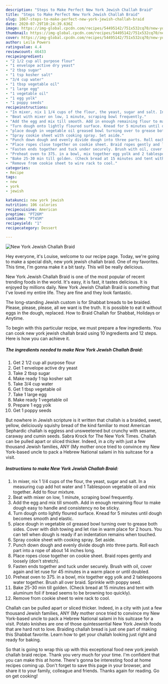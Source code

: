 ```yaml
---
description: "Steps to Make Perfect New York Jewish Challah Braid"
title: "Steps to Make Perfect New York Jewish Challah Braid"
slug: 1067-steps-to-make-perfect-new-york-jewish-challah-braid
date: 2020-07-29T10:24:39.636Z
image: https://img-global.cpcdn.com/recipes/54495142/751x532cq70/new-york-jewish-challah-braid-recipe-main-photo.jpg
thumbnail: https://img-global.cpcdn.com/recipes/54495142/751x532cq70/new-york-jewish-challah-braid-recipe-main-photo.jpg
cover: https://img-global.cpcdn.com/recipes/54495142/751x532cq70/new-york-jewish-challah-braid-recipe-main-photo.jpg
author: Leila Powers
ratingvalue: 4.4
reviewcount: 46433
recipeingredient:
- "2 1/2 cup all purpose flour"
- "1 envelope active dry yeast"
- "2 tbsp sugar"
- "1 tsp kosher salt"
- "3/4 cup water"
- "1 tbsp vegetable oil"
- "1 large egg"
- "1 vegetable oil"
- "1 egg yolk"
- "1 poppy seeds"
recipeinstructions:
- "In mixer, nix 1 1/4 cups of the flour, the yeast, sugar and salt. In a measuring cup add hot water and 1 Tablespoon vegetable oil and mix together. Add to flour mixture."
- "Beat with mixer on low, 1 minute, scraping bowl frequently."
- "Add the egg and mix till smooth. Add in enough remaining flour to make dough easy to handle and consistency no be sticky."
- "Turn dough onto lightly floured surface. Knead for 5 minutes until dough becomes smooth and elastic."
- "place dough in vegetable oil greased bowl turning over to grease both sides. Cover with dish towing and let rise in warm place for 2 hours. You can tell when dough is ready if an indentation remains when touched."
- "Spray cookie sheet with cooking spray. Set aside."
- "Punch down dough and evenly divide dough into three parts. Roll each part into a rope of about 14 inches long."
- "Place ropes close together on cookie sheet. Braid ropes gently and loosely (don&#39;t stretch)."
- "Fasten ends together and tuck under securely. Brush with oil, cover again and let ruse for 45 minutes in a warm place or until doubled."
- "Preheat oven to 375. in a bowl, mix together egg yolk and 2 tablespoons water together. Brush all over braid. Sprinkle with poppy seed."
- "Bake 25-30 min till golden. (Check bread at 15 minutes and tent with aluminum foil if bread seems to be browning too quickly)."
- "Remove from cookie sheet to wire rack to cool."
categories:
- Recipe
tags:
- new
- york
- jewish

katakunci: new york jewish 
nutrition: 106 calories
recipecuisine: American
preptime: "PT26M"
cooktime: "PT45M"
recipeyield: "1"
recipecategory: Dessert

---
```



![New York Jewish Challah Braid](https://img-global.cpcdn.com/recipes/54495142/751x532cq70/new-york-jewish-challah-braid-recipe-main-photo.jpg)

Hey everyone, it's Louise, welcome to our recipe page. Today, we're going to make a special dish, new york jewish challah braid. One of my favorites. This time, I'm gonna make it a bit tasty. This will be really delicious.

New York Jewish Challah Braid is one of the most popular of recent trending foods in the world. It's easy, it is fast, it tastes delicious. It is enjoyed by millions daily. New York Jewish Challah Braid is something that I've loved my entire life. They are fine and they look fantastic.

The long-standing Jewish custom is for Shabbat breads to be braided. Please, please, please, all we want is the truth. It is possible to eat it without eggs in the dough, replaced. How to Braid Challah for Shabbat, Holidays or Anytime.


To begin with this particular recipe, we must prepare a few ingredients. You can cook new york jewish challah braid using 10 ingredients and 12 steps. Here is how you can achieve it.

<!--inarticleads1-->

##### The ingredients needed to make New York Jewish Challah Braid:

1. Get 2 1/2 cup all purpose flour
1. Get 1 envelope active dry yeast
1. Take 2 tbsp sugar
1. Make ready 1 tsp kosher salt
1. Take 3/4 cup water
1. Get 1 tbsp vegetable oil
1. Take 1 large egg
1. Make ready 1 vegetable oil
1. Prepare 1 egg yolk
1. Get 1 poppy seeds


But nowhere in Jewish scripture is it written that challah is a braided, sweet, yellow, deliciously squishy bread of the kind familiar to most American Sephardic challah is eggless and unsweetened but crunchy with sesame, caraway and cumin seeds. Sabra Krock for The New York Times. Challah can be pulled apart or sliced thicker. Indeed, in a city with just a few thousand Jewish families, ANY (My mother once tried to convince my New York-based uncle to pack a Hebrew National salami in his suitcase for a visit. 

<!--inarticleads2-->

##### Instructions to make New York Jewish Challah Braid:

1. In mixer, nix 1 1/4 cups of the flour, the yeast, sugar and salt. In a measuring cup add hot water and 1 Tablespoon vegetable oil and mix together. Add to flour mixture.
1. Beat with mixer on low, 1 minute, scraping bowl frequently.
1. Add the egg and mix till smooth. Add in enough remaining flour to make dough easy to handle and consistency no be sticky.
1. Turn dough onto lightly floured surface. Knead for 5 minutes until dough becomes smooth and elastic.
1. place dough in vegetable oil greased bowl turning over to grease both sides. Cover with dish towing and let rise in warm place for 2 hours. You can tell when dough is ready if an indentation remains when touched.
1. Spray cookie sheet with cooking spray. Set aside.
1. Punch down dough and evenly divide dough into three parts. Roll each part into a rope of about 14 inches long.
1. Place ropes close together on cookie sheet. Braid ropes gently and loosely (don&#39;t stretch).
1. Fasten ends together and tuck under securely. Brush with oil, cover again and let ruse for 45 minutes in a warm place or until doubled.
1. Preheat oven to 375. in a bowl, mix together egg yolk and 2 tablespoons water together. Brush all over braid. Sprinkle with poppy seed.
1. Bake 25-30 min till golden. (Check bread at 15 minutes and tent with aluminum foil if bread seems to be browning too quickly).
1. Remove from cookie sheet to wire rack to cool.


Challah can be pulled apart or sliced thicker. Indeed, in a city with just a few thousand Jewish families, ANY (My mother once tried to convince my New York-based uncle to pack a Hebrew National salami in his suitcase for a visit. Potato knishes are one of those quintessential New York Jewish foods that are hard not to love. Braiding challah bread is just one part of making this Shabbat favorite. Learn how to get your challah looking just right and ready for baking. 

So that is going to wrap this up with this exceptional food new york jewish challah braid recipe. Thank you very much for your time. I'm confident that you can make this at home. There's gonna be interesting food at home recipes coming up. Don't forget to save this page in your browser, and share it to your family, colleague and friends. Thanks again for reading. Go on get cooking!

